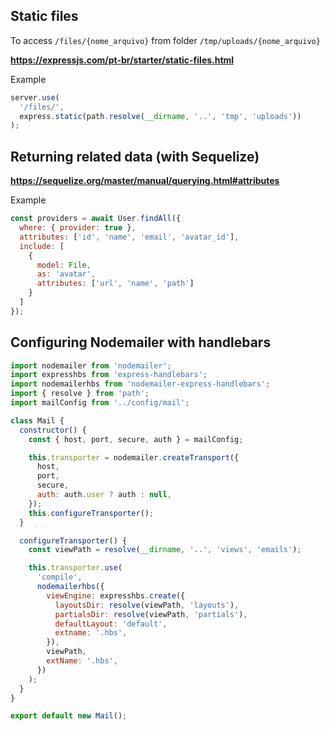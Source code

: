 ## Static files

To access `/files/{nome_arquivo}` from folder `/tmp/uploads/{nome_arquivo}`

**https://expressjs.com/pt-br/starter/static-files.html**

Example
```js
server.use(
  '/files/',
  express.static(path.resolve(__dirname, '..', 'tmp', 'uploads'))
);
```

## Returning related data (with Sequelize)

**https://sequelize.org/master/manual/querying.html#attributes**

Example
```js
const providers = await User.findAll({
  where: { provider: true },
  attributes: ['id', 'name', 'email', 'avatar_id'],
  include: [
    {
      model: File,
      as: 'avatar',
      attributes: ['url', 'name', 'path']
    }
  ]
});
```

## Configuring Nodemailer with handlebars
```js
import nodemailer from 'nodemailer';
import expresshbs from 'express-handlebars';
import nodemailerhbs from 'nodemailer-express-handlebars';
import { resolve } from 'path';
import mailConfig from '../config/mail';

class Mail {
  constructor() {
    const { host, port, secure, auth } = mailConfig;

    this.transporter = nodemailer.createTransport({
      host,
      port,
      secure,
      auth: auth.user ? auth : null,
    });
    this.configureTransporter();
  }

  configureTransporter() {
    const viewPath = resolve(__dirname, '..', 'views', 'emails');

    this.transporter.use(
      'compile',
      nodemailerhbs({
        viewEngine: expresshbs.create({
          layoutsDir: resolve(viewPath, 'layouts'),
          partialsDir: resolve(viewPath, 'partials'),
          defaultLayout: 'default',
          extname: '.hbs',
        }),
        viewPath,
        extName: '.hbs',
      })
    );
  }
}

export default new Mail();
```
